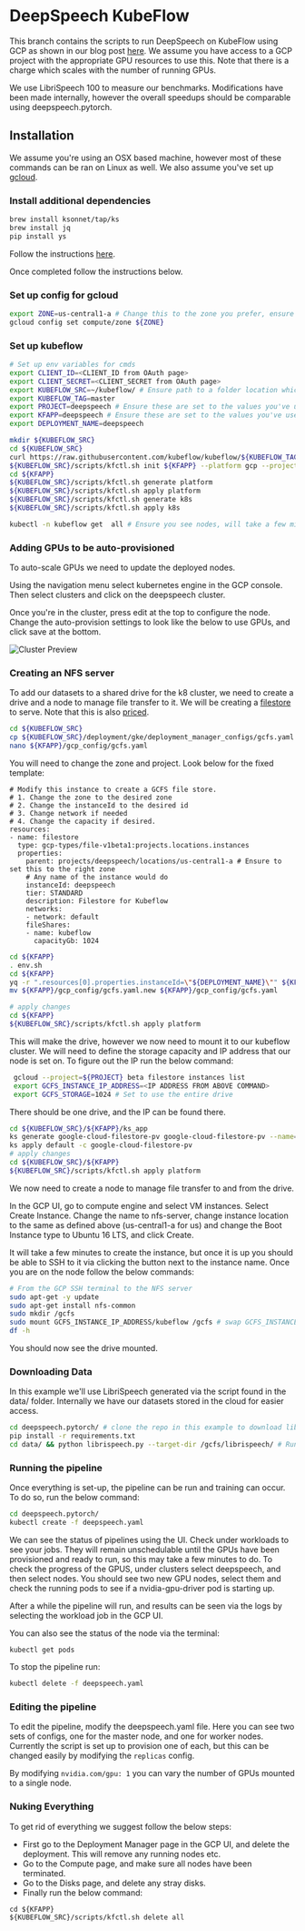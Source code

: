 # DeepSpeech KubeFlow 

This branch contains the scripts to run DeepSpeech on KubeFlow using GCP as shown in our blog post [here](https://medium.com/@seannaren/scaling-deepspeech-using-mixed-precision-and-kubeflow-b83965e79173). We assume you have access to a GCP project with
the appropriate GPU resources to use this. Note that there is a charge which scales with the number of running GPUs. 

We use LibriSpeech 100 to measure our benchmarks. Modifications have been made internally, however the overall speedups should be comparable using deepspeech.pytorch.

## Installation

We assume you're using an OSX based machine, however most of these commands can be ran on Linux as well. We also assume you've set up [gcloud](https://cloud.google.com/sdk/install).

### Install additional dependencies
```bash
brew install ksonnet/tap/ks
brew install jq
pip install ys
```

Follow the instructions [here](https://www.kubeflow.org/docs/gke/deploy/oauth-setup/).

Once completed follow the instructions below.

### Set up config for gcloud
```bash
export ZONE=us-central1-a # Change this to the zone you prefer, ensure that there is GPU availability in that zone on GCP
gcloud config set compute/zone ${ZONE}
```

### Set up kubeflow
```bash
# Set up env variables for cmds
export CLIENT_ID=<CLIENT_ID from OAuth page>
export CLIENT_SECRET=<CLIENT_SECRET from OAuth page>
export KUBEFLOW_SRC=~/kubeflow/ # Ensure path to a folder location which will contain kubeflow
export KUBEFLOW_TAG=master
export PROJECT=deepspeech # Ensure these are set to the values you've used when setting up kubeflow
export KFAPP=deepspeech # Ensure these are set to the values you've used when setting up kubeflow
export DEPLOYMENT_NAME=deepspeech

mkdir ${KUBEFLOW_SRC}
cd ${KUBEFLOW_SRC}
curl https://raw.githubusercontent.com/kubeflow/kubeflow/${KUBEFLOW_TAG}/scripts/download.sh | bash
${KUBEFLOW_SRC}/scripts/kfctl.sh init ${KFAPP} --platform gcp --project ${PROJECT}
cd ${KFAPP}
${KUBEFLOW_SRC}/scripts/kfctl.sh generate platform
${KUBEFLOW_SRC}/scripts/kfctl.sh apply platform
${KUBEFLOW_SRC}/scripts/kfctl.sh generate k8s
${KUBEFLOW_SRC}/scripts/kfctl.sh apply k8s

kubectl -n kubeflow get  all # Ensure you see nodes, will take a few minutes to spin everything up
```

### Adding GPUs to be auto-provisioned

To auto-scale GPUs we need to update the deployed nodes.

Using the navigation menu select kubernetes engine in the GCP console. Then select clusters and click on the deepspeech cluster.

Once you're in the cluster, press edit at the top to configure the node. Change the auto-provision settings to look like the below to use GPUs, and click save at the bottom.

![Cluster Preview](./img/cluster_image.png)

### Creating an NFS server

To add our datasets to a shared drive for the k8 cluster, we need to create a drive and a node to manage file transfer to it. We will be creating a [filestore](https://www.kubeflow.org/docs/gke/cloud-filestore/) to serve. Note that this is also [priced](https://cloud.google.com/filestore/pricing).

```bash
cd ${KUBEFLOW_SRC}
cp ${KUBEFLOW_SRC}/deployment/gke/deployment_manager_configs/gcfs.yaml ${KFAPP}/gcp_config/
nano ${KFAPP}/gcp_config/gcfs.yaml
```

You will need to change the zone and project. Look below for the fixed template:

```
# Modify this instance to create a GCFS file store.
# 1. Change the zone to the desired zone
# 2. Change the instanceId to the desired id
# 3. Change network if needed
# 4. Change the capacity if desired.
resources:
- name: filestore
  type: gcp-types/file-v1beta1:projects.locations.instances
  properties:
    parent: projects/deepspeech/locations/us-central1-a # Ensure to set this to the right zone
    # Any name of the instance would do
    instanceId: deepspeech
    tier: STANDARD
    description: Filestore for Kubeflow
    networks:
    - network: default
    fileShares:
    - name: kubeflow
      capacityGb: 1024
```

```bash
cd ${KFAPP}
. env.sh
cd ${KFAPP}
yq -r ".resources[0].properties.instanceId=\"${DEPLOYMENT_NAME}\"" ${KFAPP}/gcp_config/gcfs.yaml > ${KFAPP}/gcp_config/gcfs.yaml.new
mv ${KFAPP}/gcp_config/gcfs.yaml.new ${KFAPP}/gcp_config/gcfs.yaml

# apply changes
cd ${KFAPP}
${KUBEFLOW_SRC}/scripts/kfctl.sh apply platform
```

This will make the drive, however we now need to mount it to our kubeflow cluster. We will need to define the storage capacity and IP address that our node is set on.
To figure out the IP run the below command:

```bash
 gcloud --project=${PROJECT} beta filestore instances list
 export GCFS_INSTANCE_IP_ADDRESS=<IP ADDRESS FROM ABOVE COMMAND>
 export GCFS_STORAGE=1024 # Set to use the entire drive
```

There should be one drive, and the IP can be found there.


```bash
cd ${KUBEFLOW_SRC}/${KFAPP}/ks_app
ks generate google-cloud-filestore-pv google-cloud-filestore-pv --name="kubeflow-gcfs" --storageCapacity="${GCFS_STORAGE}" --serverIP="${GCFS_INSTANCE_IP_ADDRESS}"
ks apply default -c google-cloud-filestore-pv
# apply changes
cd ${KUBEFLOW_SRC}/${KFAPP}
${KUBEFLOW_SRC}/scripts/kfctl.sh apply platform
```

We now need to create a node to manage file transfer to and from the drive.

In the GCP UI, go to compute engine and select VM instances. Select Create Instance. Change the name to nfs-server, change instance location to the same as defined above (us-central1-a for us) and change the Boot Instance type to Ubuntu 16 LTS, and click Create.

It will take a few minutes to create the instance, but once it is up you should be able to SSH to it via clicking the button next to the instance name. Once you are on the node follow the below commands:

```bash
# From the GCP SSH terminal to the NFS server
sudo apt-get -y update
sudo apt-get install nfs-common
sudo mkdir /gcfs
sudo mount GCFS_INSTANCE_IP_ADDRESS/kubeflow /gcfs # swap GCFS_INSTANCE_IP_ADDRESS for the address of the filestore we found above
df -h
```

You should now see the drive mounted.

### Downloading Data

In this example we'll use LibriSpeech generated via the script found in the data/ folder. Internally we have our datasets stored in the cloud for easier access.

```bash
cd deepspeech.pytorch/ # clone the repo in this example to download librispeech
pip install -r requirements.txt
cd data/ && python librispeech.py --target-dir /gcfs/librispeech/ # Run this on the nfs-server to download the appropriate data to our NFS drive
```

### Running the pipeline

Once everything is set-up, the pipeline can be run and training can occur. To do so, run the below command:

```bash
cd deepspeech.pytorch/
kubectl create -f deepspeech.yaml
```

We can see the status of pipelines using the UI. Check under workloads to see your jobs. They will remain unschedulable until the GPUs have been provisioned and ready to run, so this may take a few minutes to do.
To check the progress of the GPUS, under clusters select deepspeech, and then select nodes. You should see two new GPU nodes, select them and check the running pods to see if a nvidia-gpu-driver pod is starting up.

After a while the pipeline will run, and results can be seen via the logs by selecting the workload job in the GCP UI.
 
You can also see the status of the node via the terminal:

```
kubectl get pods
```

To stop the pipeline run:

```bash
kubectl delete -f deepspeech.yaml
```

### Editing the pipeline

To edit the pipeline, modify the deepspeech.yaml file. Here you can see two sets of configs, one for the master node, and one for worker nodes. Currently the script is set up to provision one of each, but this can be changed easily by modifying the `replicas` config.

By modifying `nvidia.com/gpu: 1` you can vary the number of GPUs mounted to a single node.

### Nuking Everything

To get rid of everything we suggest follow the below steps:

* First go to the Deployment Manager page in the GCP UI, and delete the deployment. This will remove any running nodes etc.
* Go to the Compute page, and make sure all nodes have been terminated. 
* Go to the Disks page, and delete any stray disks.
* Finally run the below command:

```
cd ${KFAPP}
${KUBEFLOW_SRC}/scripts/kfctl.sh delete all
```